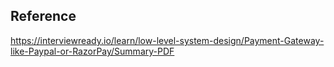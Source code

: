 ## Reference
https://interviewready.io/learn/low-level-system-design/Payment-Gateway-like-Paypal-or-RazorPay/Summary-PDF
